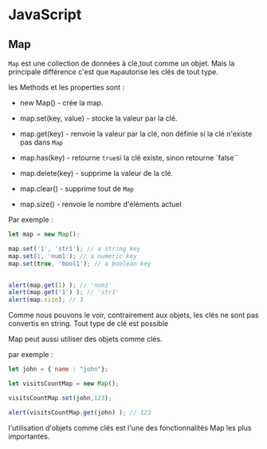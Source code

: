 # JavaScript

## Map

`Map` est une collection de données à clé,tout comme un objet. Mais la principale différence c'est que `Map`autorise les clés de tout type.

les Methods et les properties sont : 

*   new Map() - crée la map.

*   map.set(key, value) - stocke la valeur par la clé.

*   map.get(key) - renvoie la valeur par la clé, non définie si la clé n'existe pas dans `Map`

*   map.has(key) - retourne `true`si la clé existe, sinon retourne `false``

*   map.delete(key) - supprime la valeur de la clé.

*   map.clear() - supprime tout de `Map`

*   map.size() - renvoie le nombre d'éléments actuel

Par exemple : 
```javascript
let map = new Map();

map.set('1', 'str1'); // a string key
map.set(1, 'num1'); // a numeric key
map.set(true, 'bool1'); // a boolean key


alert(map.get(1) ); // 'num1'
alert(map.get('1') ); // 'str1'
alert(map.size); // 3
```
Comme nous pouvons le voir, contrairement aux objets, les clés ne sont pas convertis en string. Tout type de clé est possible

Map peut aussi utiliser des objets comme clés.

par exemple : 
```javascript
let john = { name : "john"};

let visitsCountMap = new Map();

visitsCountMap.set(john,123);

alert(visitsCountMap.get(john) ); // 123 
```

l'utilisation d'objets comme clés est l'une des fonctionnalités Map les plus importantes.